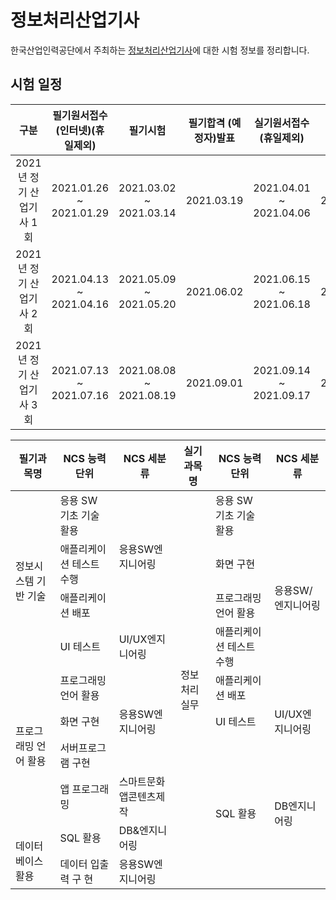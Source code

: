 # 정보처리산업기사

한국산업인력공단에서 주최하는 [정보처리산업기사](http://www.q-net.or.kr/crf005.do?id=crf00503&jmCd=2290)에 대한 시험 정보를 정리합니다. 

## 시험 일정

| 구분 | 필기원서접수(인터넷)(휴일제외) | 필기시험 | 필기합격 (예정자)발표 | 실기원서접수(휴일제외) | 실기시험 | 최종합격자 발표일 |
| :--: | :-------------------------: | :-----: | :------------------: | :------------------: | :------: | :-------------: | 
| 2021년 정기 산업기사 1회	| 2021.01.26 ~ 2021.01.29	| 2021.03.02 ~ 2021.03.14 | 2021.03.19 | 2021.04.01 ~ 2021.04.06 | 2021.04.24~2021.05.07 | 2021.06.02 |
| 2021년 정기 산업기사 2회  | 2021.04.13 ~ 2021.04.16 |	2021.05.09 ~ 2021.05.20 |	2021.06.02 | 2021.06.15 ~ 2021.06.18 | 2021.07.10~2021.07.24 | 2021.08.20 | 
| 2021년 정기 산업기사 3회	| 2021.07.13 ~ 2021.07.16 |	2021.08.08 ~ 2021.08.19 |	2021.09.01 | 2021.09.14 ~ 2021.09.17 | 2021.10.16~2021.10.29 | 2021.11.26 |

<table>
<thead>
  <tr>
    <th>필기과목명</th>
    <th>NCS 능력단위</th>
    <th>NCS 세분류</th>
    <th>실기과목명</th>
    <th>NCS 능력단위</th>
    <th>NCS 세분류</th>
  </tr>
</thead>
<tbody>
  <tr>
    <td rowspan="4">정보시스템 기반 기술<br></td>
    <td>응용 SW 기초 기술 활용</td>
    <td rowspan="3">응용SW엔지니어링</td>
    <td rowspan="10">정보처리 실무</td>
    <td>응용 SW 기초 기술 활용</td>
    <td rowspan="5">응용SW/엔지니어링</td>
  </tr>
  <tr>
    <td>애플리케이션 테스트 수행</td>
    <td>화면 구현</td>
  </tr>
  <tr>
    <td>애플리케이션 배포 </td>
    <td>프로그래밍 언어 활용</td>
  </tr>
  <tr>
    <td>UI 테스트</td>
    <td>UI/UX엔지니어링</td>
    <td>애플리케이션 테스트 수행</td>
  </tr>
  <tr>
    <td rowspan="4">프로그래밍 언어 활용</td>
    <td>프로그래밍 언어 활용</td>
    <td rowspan="3">응용SW엔지니어링</td>
    <td>애플리케이션 배포</td>
  </tr>
  <tr>
    <td>화면 구현</td>
    <td>UI 테스트</td>
    <td>UI/UX엔지니어링</td>
  </tr>
  <tr>
    <td>서버프로그램 구현</td>
    <td rowspan="4">SQL 활용</td>
    <td rowspan="4">DB엔지니어링</td>
  </tr>
  <tr>
    <td>앱 프로그래밍</td>
    <td>스마트문화앱콘텐츠제작</td>
  </tr>
  <tr>
    <td rowspan="2"><br>데이터베이스 활용</td>
    <td>SQL 활용</td>
    <td>DB&amp;엔지니어링</td>
  </tr>
  <tr>
    <td>데이터 입출력 구 현</td>
    <td>응용SW엔지니어링</td>
  </tr>
</tbody>
</table>
